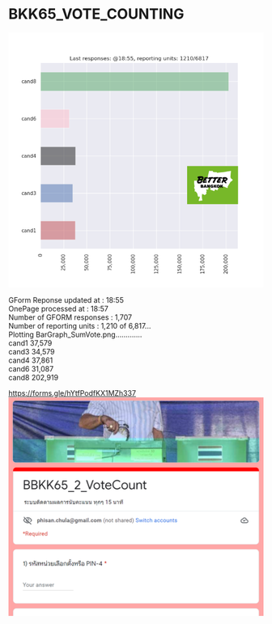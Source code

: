 # BKK65_VOTE_COUNTING


![alt text](https://github.com/phisan-chula/BKK65_VOTE_COUNTING/blob/main/BarGraph_SumVote.png?raw=true)

GForm Reponse updated at   : 18:55<br/>
OnePage processed at       : 18:57<br/>
Number of GFORM responses  : 1,707<br/>
Number of reporting  units : 1,210 of 6,817...<br/>
Plotting BarGraph_SumVote.png.............<br/>
cand1       37,579 <br/>
cand3       34,579 <br/>
cand4       37,861 <br/>
cand6       31,087 <br/>
cand8      202,919 <br/>

https://forms.gle/hYtfPodfKX1MZh337
![alt text](https://github.com/phisan-chula/BKK65_VOTE_COUNTING/blob/main/Front_End_BBKK_Vote_Count.PNG?raw=true)

